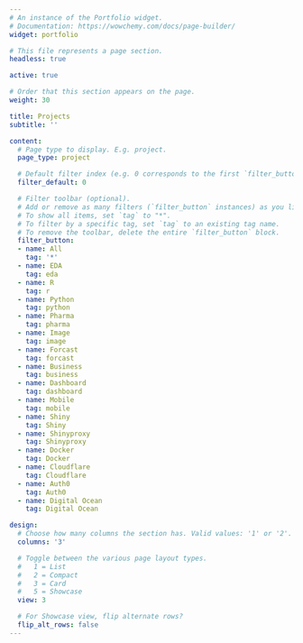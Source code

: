 ```yaml
---
# An instance of the Portfolio widget.
# Documentation: https://wowchemy.com/docs/page-builder/
widget: portfolio

# This file represents a page section.
headless: true

active: true

# Order that this section appears on the page.
weight: 30

title: Projects
subtitle: ''

content:
  # Page type to display. E.g. project.
  page_type: project

  # Default filter index (e.g. 0 corresponds to the first `filter_button` instance below).
  filter_default: 0

  # Filter toolbar (optional).
  # Add or remove as many filters (`filter_button` instances) as you like.
  # To show all items, set `tag` to "*".
  # To filter by a specific tag, set `tag` to an existing tag name.
  # To remove the toolbar, delete the entire `filter_button` block.
  filter_button:
  - name: All
    tag: '*'
  - name: EDA
    tag: eda
  - name: R
    tag: r
  - name: Python
    tag: python
  - name: Pharma
    tag: pharma
  - name: Image
    tag: image
  - name: Forcast
    tag: forcast
  - name: Business
    tag: business
  - name: Dashboard
    tag: dashboard
  - name: Mobile
    tag: mobile
  - name: Shiny
    tag: Shiny
  - name: Shinyproxy
    tag: Shinyproxy
  - name: Docker
    tag: Docker
  - name: Cloudflare
    tag: Cloudflare
  - name: Auth0
    tag: Auth0
  - name: Digital Ocean
    tag: Digital Ocean

design:
  # Choose how many columns the section has. Valid values: '1' or '2'.
  columns: '3'

  # Toggle between the various page layout types.
  #   1 = List
  #   2 = Compact
  #   3 = Card
  #   5 = Showcase
  view: 3

  # For Showcase view, flip alternate rows?
  flip_alt_rows: false
---
```

